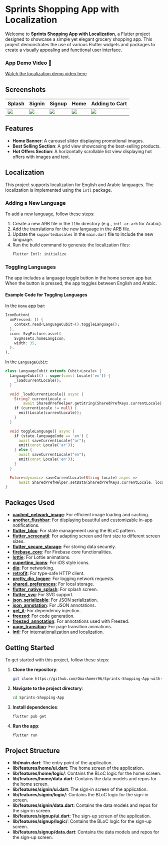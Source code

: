# Sprints Shopping App with Localization

Welcome to **Sprints Shopping App with Localization**, a Flutter project designed to showcase a simple yet elegant grocery shopping app. This project demonstrates the use of various Flutter widgets and packages to create a visually appealing and functional user interface.

### App Demo Video 🎥

[Watch the localization demo video here]()

## Screenshots

| Splash                                                                                       | Signin                                                                                       | Signup                                                                                       | Home                                                                                         | Adding to Cart                                                                               |
| -------------------------------------------------------------------------------------------- | -------------------------------------------------------------------------------------------- | -------------------------------------------------------------------------------------------- | -------------------------------------------------------------------------------------------- | -------------------------------------------------------------------------------------------- |
| <img src="https://github.com/user-attachments/assets/27ad281a-4d6b-4d93-8401-52f19159fc90"/> | <img src="https://github.com/user-attachments/assets/d2a658b2-0159-4c3c-9b1a-235c70a9a4f1"/> | <img src="https://github.com/user-attachments/assets/2a514191-61d7-45d4-80b6-58cf923e0bed"/> | <img src="https://github.com/user-attachments/assets/872ef61c-0d43-4220-9230-14aef670e55b"/> | <img src="https://github.com/user-attachments/assets/c5b12af0-dad4-4559-ba96-9d4bb1339545"/> |

## Features

- **Home Banner**: A carousel slider displaying promotional images.
- **Best Selling Section**: A grid view showcasing the best-selling products.
- **Hot Offers Section**: A horizontally scrollable list view displaying hot offers with images and text.

## Localization

This project supports localization for English and Arabic languages. The localization is implemented using the `intl` package.

### Adding a New Language

To add a new language, follow these steps:

1. Create a new ARB file in the `l10n` directory (e.g., `intl_ar.arb` for Arabic).
2. Add the translations for the new language in the ARB file.
3. Update the `supportedLocales` in the `main.dart` file to include the new language.
4. Run the build command to generate the localization files:
   ```sh
   Flutter Intl: initialize
   ```

### Toggling Languages

The app includes a language toggle button in the home screen app bar. When the button is pressed, the app toggles between English and Arabic.

#### Example Code for Toggling Languages

In the `Home` app bar:
```dart
IconButton(
  onPressed: () {
    context.read<LanguageCubit>().toggleLanguage();
  },
  icon: SvgPicture.asset(
    SvgAssets.homeLangIcon,
    width: 35,
  ),
),
```

In the `LanguageCubit`:
```dart
class LanguageCubit extends Cubit<Locale> {
  LanguageCubit() : super(const Locale('en')) {
    _loadCurrentLocale();
  }

  void _loadCurrentLocale() async {
    String? currentLocale =
        await SharedPrefHelper.getString(SharedPrefKeys.currentLocale);
    if (currentLocale != null) {
      emit(Locale(currentLocale));
    }
  }

  void toggleLanguage() async {
    if (state.languageCode == 'en') {
      await saveCurrentLocale("ar");
      emit(const Locale('ar'));
    } else {
      await saveCurrentLocale("en");
      emit(const Locale('en'));
    }
  }

  Future<dynamic> saveCurrentLocale(String locale) async =>
      await SharedPrefHelper.setData(SharedPrefKeys.currentLocale, locale);
}
```

## Packages Used

- **[cached_network_image](https://pub.dev/packages/cached_network_image)**: For efficient image loading and caching.
- **[another_flushbar](https://pub.dev/packages/another_flushbar)**: For displaying beautiful and customizable in-app notifications.
- **[flutter_bloc](https://pub.dev/packages/flutter_bloc)**: For state management using the BLoC pattern.
- **[flutter_screenutil](https://pub.dev/packages/flutter_screenutil)**: For adapting screen and font size to different screen sizes.
- **[flutter_secure_storage](https://pub.dev/packages/flutter_secure_storage)**: For storing data securely.
- **[firebase_core](https://pub.dev/packages/firebase_core)**: For Firebase core functionalities.
- **[lottie](https://pub.dev/packages/lottie)**: For Lottie animations.
- **[cupertino_icons](https://pub.dev/packages/cupertino_icons)**: For iOS style icons.
- **[dio](https://pub.dev/packages/dio)**: For networking.
- **[retrofit](https://pub.dev/packages/retrofit)**: For type-safe HTTP client.
- **[pretty_dio_logger](https://pub.dev/packages/pretty_dio_logger)**: For logging network requests.
- **[shared_preferences](https://pub.dev/packages/shared_preferences)**: For local storage.
- **[flutter_native_splash](https://pub.dev/packages/flutter_native_splash)**: For splash screen.
- **[flutter_svg](https://pub.dev/packages/flutter_svg)**: For SVG support.
- **[json_serializable](https://pub.dev/packages/json_serializable)**: For JSON serialization.
- **[json_annotation](https://pub.dev/packages/json_annotation)**: For JSON annotations.
- **[get_it](https://pub.dev/packages/get_it)**: For dependency injection.
- **[freezed](https://pub.dev/packages/freezed)**: For code generation.
- **[freezed_annotation](https://pub.dev/packages/freezed_annotation)**: For annotations used with Freezed.
- **[page_transition](https://pub.dev/packages/page_transition)**: For page transition animations.
- **[intl](https://pub.dev/packages/intl)**: For internationalization and localization.

## Getting Started

To get started with this project, follow these steps:

1. **Clone the repository**:
   ```sh
   git clone https://github.com/OmarAmeer96/Sprints-Shopping-App-with-Animation.git
   ```
2. **Navigate to the project directory**:
   ```sh
   cd Sprints-Shopping-App
   ```
3. **Install dependencies**:
   ```sh
   flutter pub get
   ```
4. **Run the app**:
   ```sh
   flutter run
   ```

## Project Structure

- **lib/main.dart**: The entry point of the application.
- **lib/features/home/ui.dart**: The home screen of the application.
- **lib/features/home/logic/**: Contains the BLoC logic for the home screen.
- **lib/features/home/data.dart**: Contains the data models and repos for the home screen.
- **lib/features/signin/ui.dart**: The sign-in screen of the application.
- **lib/features/signin/logic/**: Contains the BLoC logic for the sign-in screen.
- **lib/features/signin/data.dart**: Contains the data models and repos for the sign-in screen.
- **lib/features/signup/ui.dart**: The sign-up screen of the application.
- **lib/features/signup/logic/**: Contains the BLoC logic for the sign-up screen.
- **lib/features/signup/data.dart**: Contains the data models and repos for the sign-up screen.
